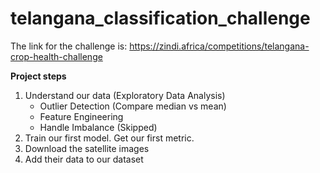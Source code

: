 # telangana_classification_challenge

The link for the challenge is:
https://zindi.africa/competitions/telangana-crop-health-challenge


**Project steps**
1. Understand our data (Exploratory Data Analysis)
    - Outlier Detection (Compare median vs mean)
    - Feature Engineering
    - Handle Imbalance (Skipped)
2. Train our first model. Get our first metric.
3. Download the satellite images
4. Add their data to our dataset

